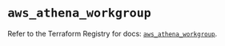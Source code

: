 # `aws_athena_workgroup`

Refer to the Terraform Registry for docs: [`aws_athena_workgroup`](https://registry.terraform.io/providers/hashicorp/aws/6.17.0/docs/resources/athena_workgroup).
